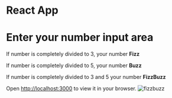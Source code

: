 <h1><strong>React App</strong></h1>

<h1>Enter your number input area</h1>
<p>If number is completely divided to 3, your number <strong>Fizz</strong> </p>
<p>If number is completely divided to 5, your number <strong>Buzz</strong> </p>
<p>If number is completely divided to 3 and 5 your number <strong>FizzBuzz</strong> </p>

Open [http://localhost:3000](http://localhost:3000) to view it in your browser.
![fizzbuzz](https://user-images.githubusercontent.com/116573908/212447793-b882a74e-199d-4ec1-8376-78defbdfe310.png)
